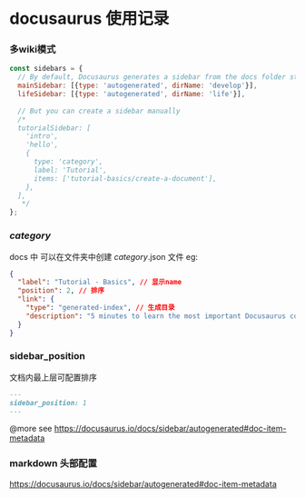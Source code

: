# docusaurus 使用记录

### 多wiki模式

```js
const sidebars = {
  // By default, Docusaurus generates a sidebar from the docs folder structure
  mainSidebar: [{type: 'autogenerated', dirName: 'develop'}],
  lifeSidebar: [{type: 'autogenerated', dirName: 'life'}],
  
  // But you can create a sidebar manually
  /*
  tutorialSidebar: [
    'intro',
    'hello',
    {
      type: 'category',
      label: 'Tutorial',
      items: ['tutorial-basics/create-a-document'],
    },
  ],
   */
};
```

### _category_
docs 中 可以在文件夹中创建 _category_.json 文件 eg:
```json
{
  "label": "Tutorial - Basics", // 显示name
  "position": 2, // 排序
  "link": {
    "type": "generated-index", // 生成目录
    "description": "5 minutes to learn the most important Docusaurus concepts." // 描述
  }
}

```


### sidebar_position
文档内最上层可配置排序
```md
---
sidebar_position: 1
---
```

@more see https://docusaurus.io/docs/sidebar/autogenerated#doc-item-metadata

### markdown 头部配置
https://docusaurus.io/docs/sidebar/autogenerated#doc-item-metadata
